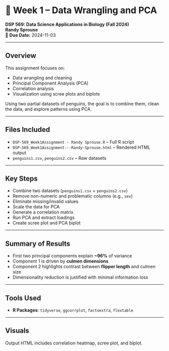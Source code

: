 # 🐧 Week 1 – Data Wrangling and PCA  
**DSP 569: Data Science Applications in Biology (Fall 2024)**  
**Randy Sprouse**  
📅 **Due Date:** 2024-11-03

---

## Overview
This assignment focuses on:
- Data wrangling and cleaning
- Principal Component Analysis (PCA)
- Correlation analysis
- Visualization using scree plots and biplots

Using two partial datasets of penguins, the goal is to combine them, clean the data, and explore patterns using PCA.

---

## Files Included
- `DSP-569_Week1Assignment - Randy Sprouse.R` – Full R script
- `DSP-569_Week1Assignment---Randy-Sprouse.html` – Rendered HTML output
- `penguins1.csv`, `penguins2.csv` – Raw datasets

---

## Key Steps
- Combine two datasets (`penguins1.csv` + `penguins2.csv`)
- Remove non-numeric and problematic columns (e.g., `sex`)
- Eliminate missing/invalid values
- Scale the data for PCA
- Generate a correlation matrix
- Run PCA and extract loadings
- Create scree plot and PCA biplot

---

## Summary of Results
- First two principal components explain **~96%** of variance
- Component 1 is driven by **culmen dimensions**
- Component 2 highlights contrast between **flipper length** and culmen size
- Dimensionality reduction is justified with minimal information loss

---

## Tools Used
- **R Packages**: `tidyverse`, `ggcorrplot`, `factoextra`, `flextable`

---

## Visuals
Output HTML includes correlation heatmap, scree plot, and biplot.
